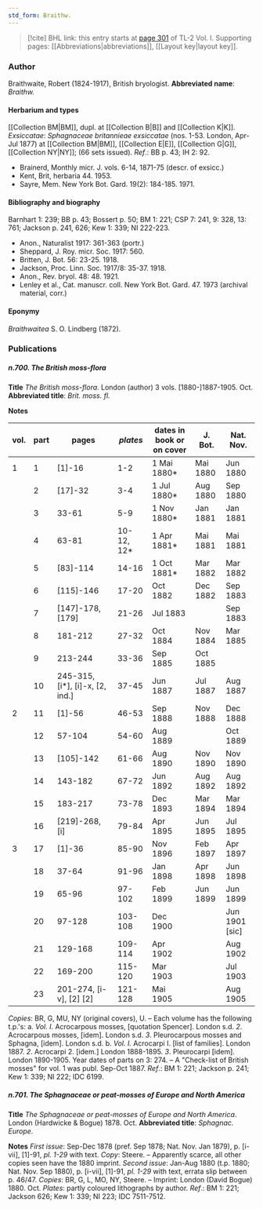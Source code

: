 ```yaml
---
std_form: Braithw.
---
```


> [!cite] BHL link: this entry starts at [page 301](https://www.biodiversitylibrary.org/page/33120432) of TL-2 Vol. I.
> Supporting pages: [[Abbreviations|abbreviations]], [[Layout key|layout key]].

### Author

Braithwaite, Robert (1824-1917), British bryologist. 
**Abbreviated name**: *Braithw.*

#### Herbarium and types

[[Collection BM|BM]], dupl. at [[Collection B|B]] and [[Collection K|K]].
*Exsiccatae*: *Sphagnaceae britannieae exsiccatae* (nos. 1-53. London, Apr-Jul 1877) at [[Collection BM|BM]], [[Collection E|E]], [[Collection G|G]], [[Collection NY|NY]]; (66 sets issued).
*Ref*.: BB p. 43; IH 2: 92.
- Brainerd, Monthly micr. J. vols. 6-14, 1871-75 (descr. of exsicc.)
- Kent, Brit, herbaria 44. 1953.
- Sayre, Mem. New York Bot. Gard. 19(2): 184-185. 1971.

#### Bibliography and biography

Barnhart 1: 239; BB p. 43; Bossert p. 50; BM 1: 221; CSP 7: 241, 9: 328, 13: 761; Jackson p. 241, 626; Kew 1: 339; NI 222-223.
- Anon., Naturalist 1917: 361-363 (portr.)
- Sheppard, J. Roy. micr. Soc. 1917: 560.
- Britten, J. Bot. 56: 23-25. 1918.
- Jackson, Proc. Linn. Soc. 1917/8: 35-37. 1918.
- Anon., Rev. bryol. 48: 48. 1921.
- Lenley et al., Cat. manuscr. coll. New York Bot. Gard. 47. 1973 (archival material, corr.)

#### Eponymy

*Braithwaitea* S. O. Lindberg (1872).

### Publications

##### n.700. The British moss-flora

**Title**
*The British moss-flora*. London (author) 3 vols. \[1880-\]1887-1905. Oct.
**Abbreviated title**: *Brit. moss. fl.*

**Notes**

|vol.	|part	|pages	|*plates*	|dates in book or on cover	|J. Bot.	|Nat. Nov.|
|---	|---	|---	|---	|---	|---	|---	|
|1	|1	|\[1\]-16	|1-2	|1 Mai 1880\*	|Mai 1880	|Jun 1880|
|	|2	|\[17\]-32	|3-4	|1 Jul 1880\*	|Aug 1880	|Sep 1880|
|	|3	|33-61	|5-9	|1 Nov 1880\*	|Jan 1881	|Jan 1881|
|	|4	|63-81	|10-12, 12\*	|1 Apr 1881\*	|Mai 1881	|Mai 1881|
|	|5	|\[83\]-114	|14-16	|1 Oct 1881\*	|Mar 1882	|Mar 1882|
|	|6	|\[115\]-146	|17-20	|Oct 1882	|Dec 1882	|Sep 1883|
|	|7	|\[147\]-178, \[179\]	|21-26	|Jul 1883	|	|Sep 1883|
|	|8	|181-212	|27-32	|Oct 1884	|Nov 1884	|Mar 1885|
|	|9	|213-244	|33-36	|Sep 1885	|Oct 1885|
|	|10	|245-315, \[i\*\], \[i\]-x, \[2, ind.\]	|37-45	|Jun 1887	|Jul 1887	|Aug 1887|
|2	|11	|\[1\]-56	|46-53	|Sep 1888	|Nov 1888	|Dec 1888|
|	|12	|57-104	|54-60	|Aug 1889	|	|Oct 1889|
|	|13	|\[105\]-142	|61-66	|Aug 1890	|Nov 1890	|Nov 1890|
|	|14	|143-182	|67-72	|Jun 1892	|Aug 1892	|Aug 1892|
|	|15	|183-217	|73-78	|Dec 1893	|Mar 1894	|Mar 1894|
|	|16	|\[219\]-268, \[i\]	|79-84	|Apr 1895	|Jun 1895	|Jul 1895|
|3	|17	|\[1\]-36	|85-90	|Nov 1896	|Feb 1897	|Apr 1897|
|	|18	|37-64	|91-96	|Jan 1898	|Apr 1898	|Jun 1898|
|	|19	|65-96	|97-102	|Feb 1899	|Jun 1899	|Jun 1899|
|	|20	|97-128	|103-108	|Dec 1900	|	|Jun 1901 \[sic\]|
|	|21	|129-168	|109-114	|Apr 1902	|	|Aug 1902|
|	|22	|169-200	|115-120	|Mar 1903	|	|Jul 1903|
|	|23	|201-274, \[i-v\], \[2\] \[2\]	|121-128	|Mai 1905	|	|Aug 1905|

*Copies*: BR, G, MU, NY (original covers), U. – Each volume has the following t.p.'s:
a. *Vol. I.* Acrocarpous mosses, \[quotation Spencer\]. London s.d.
*2*. Acrocarpous mosses, \[idem\]. London s.d.
*3*. Pleurocarpous mosses and Sphagna, \[idem\]. London s.d.
b. *Vol. I.* Acrocarpi I. \[list of families\]. London 1887.
*2*. Acrocarpi 2. \[idem.\] London 1888-1895.
*3*. Pleurocarpi \[idem\]. London 1890-1905.
Year dates of parts on 3: 274. – A "Check-list of British mosses" for vol. 1 was publ.
Sep-Oct 1887.
*Ref*.: BM 1: 221; Jackson p. 241; Kew 1: 339; NI 222; IDC 6199.

##### n.701. The Sphagnaceae or peat-mosses of Europe and North America

**Title**
*The Sphagnaceae or peat-mosses of Europe and North America*. London (Hardwicke & Bogue) 1878. Oct.
**Abbreviated title**: *Sphagnac. Europe*.

**Notes**
*First issue*: Sep-Dec 1878 (pref. Sep 1878; Nat. Nov. Jan 1879), p. \[i-vii\], \[1\]-91, *pl. 1-29* with text. *Copy*: Steere. – Apparently scarce, all other copies seen have the 1880 imprint.
*Second issue*: Jan-Aug 1880 (t.p. 1880; Nat. Nov. Sep 1880), p. \[i-vii\], \[1\]-91, *pl. 1-29* with text, errata slip between p. 46/47. *Copies*: BR, G, L, MO, NY, Steere. – Imprint: London (David Bogue) 1880. Oct.
*Plates*: partly coloured lithographs by author.
*Ref*.: BM 1: 221; Jackson 626; Kew 1: 339; NI 223; IDC 7511-7512.

